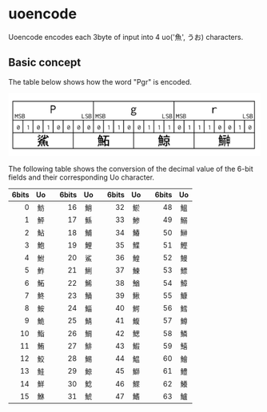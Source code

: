 # uoencode
Uoencode encodes each 3byte of input into 4 uo('魚', うお) characters.

## Basic concept

The table below shows how the word "Pgr" is encoded.

![Encoding example](doc/uoencode_00.png)

The following table shows the conversion of the decimal value of the 6-bit fields and their corresponding Uo character.

|6bits|Uo| |6bits|Uo| |6bits|Uo| |6bits|Uo|
|---:|:---:|---|---:|:---:|---|---:|:---:|---|---:|:---:|
|0|魴| |16|鮹| |32|鯲| |48|鰮|
|1|鮃| |17|鯀| |33|鯵| |49|鰯|
|2|鮎| |18|鯆| |34|鰆| |50|鰰|
|3|鮑| |19|鯉| |35|鰈| |51|鰹|
|4|鮒| |20|鯊| |36|鰉| |52|鰻|
|5|鮓| |21|鯏| |37|鰊| |53|鰾|
|6|鮖| |22|鯑| |38|鰌| |54|鱆|
|7|鮗| |23|鯒| |39|鰍| |55|鱇|
|8|鮟| |24|鯔| |40|鰐| |56|鱈|
|9|鮠| |25|鯖| |41|鰒| |57|鱒|
|10|鮨| |26|鯛| |42|鰓| |58|鱗|
|11|鮪| |27|鯡| |43|鰕| |59|鱚|
|12|鮫| |28|鯣| |44|鰛| |60|鱠|
|13|鮭| |29|鯨| |45|鰤| |61|鱧|
|14|鮮| |30|鯰| |46|鰥| |62|鱶|
|15|鮴| |31|鯱| |47|鰭| |63|鱸|

